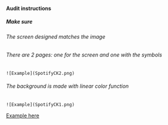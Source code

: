 #### Audit instructions

##### Make sure

###### The screen designed matches the image
###### There are 2 pages: one for the screen and one with the symbols
    
    ![Example](SpotifyCK2.png)
    
###### The background is made with linear color function
    
    ![Example](SpotifyCK1.png)

[Example here](https://www.figma.com/file/kzc8YNUZsPrcTNrdMt6aLX/UI-Challenge-I---UI-I-Ex-8)
